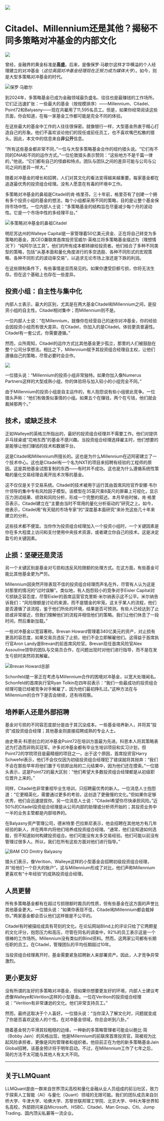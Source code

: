 ![](https://fastly.jsdelivr.net/gh/bucketio/img11@main/2024/10/21/1729466068183-23134fce-3131-4262-b18c-f378d71af4f6.gif)
# Citadel、Millennium还是其他？揭秘不同多策略对冲基金的内部文化
![](https://fastly.jsdelivr.net/gh/bucketio/img9@main/2024/10/20/1729465031968-b3c8959e-1d37-4b8a-91b1-b0b0dfe25143.png)

曾经，金融界的黄金标准是**高盛**。后来，是像保罗·马歇尔这样才华横溢的个人经理建立的对冲基金（*这位英国对冲基金经理现在正努力成为媒体大亨*）。如今，则是大型多策略对冲基金的时代。


![保罗·马歇尔](https://fastly.jsdelivr.net/gh/bucketio/img16@main/2024/11/25/1732559781157-08cf7e2d-9bfd-411c-9a5f-d1cb68ea6578.png)

到2024年，多策略基金已成为金融领域最负盛名、往往也是最赚钱的工作场所。它们正迅速扩张：一些最大的基金（按规模排序）——Millennium、Citadel、Point72和Balyasny——现在共雇用了11,595名员工。但是，如果你经常阅读这些页面，你会知道，在每一家基金工作都可能是完全不同的体验。

在这些最大的基金中工作的人往往很保密。就像银行一样，大型基金热衷于精心打造自己的形象。他们不喜欢谈论他们的现任或前任员工，也不喜欢嘴巴松散的猎头。因此，本文中的信息来自**非公开**信息。

“所有这些基金都非常不同，”一位与大型多策略基金合作的纽约猎头说。“它们有不同的DNA和不同的运作方式。”一位伦敦猎头表示赞同：“这些地方不是千篇一律的，”他说。“它们都有自己的怪癖和特点。团队与团队之间的差异可能与公司与公司之间的差异一样大。”

随着对冲基金的增长和招聘，人们对其文化的看法变得越来越重要。每家基金都在追逐最优秀的投资组合经理。没有人愿意在有毒的环境中工作。

多策略对冲基金的鼻祖是Citadel的肯·格里芬。三十年前，格里芬有了创建一个拥有多个投资小组的基金的想法，每个小组都采用不同的策略，目的是让整个基金保持市场中性。一位内部人士说：“多策略基金的结构旨在尽量减少每个月的波动性。它是一个市场中性的多经理平台。”


![多策略对冲基金的鼻祖Citadel](https://fastly.jsdelivr.net/gh/bucketio/img14@main/2024/11/25/1732559703864-086ea6f2-2ab7-41d5-97b8-40150f062eb3.png)


明尼苏达州的Walleye Capital是一家管理着50亿美元资金、正在将自己转变为多策略的基金，其CEO兼联席首席投资官威尔·英格兰将多策略基金描述为（理想情况下）“纯阿尔法工具”。他们的所有成本都转嫁给投资者。他们结合了多种不同类型的策略，包括“从基本面和量化角度进行的多空选股、各种不同形式的宏观策略、各种不同形式的波动率交易”，以追求无论市场上涨还是下跌的利润。

在这些限制条件下，有些事情是显而易见的。如果你遭受巨额亏损，你将无法生存。但在这个基础上也存在一些差异。

## 投资小组：自主性与集中化

内部人士表示，最大的区别，尤其是在两大基金Citadel和Millennium之间，是投资小组的自主性。Citadel相对集中；而Millennium则不是。

一位内部人士说：“在Millennium，就像你在经营自己的迷你对冲基金，你的经验会因投资小组而有很大差异。在Citadel，你加入的是Citadel。体验更具普遍性。Citadel有一套公式，你需要遵循。”

然而，众所周知，Citadel的运作方式比其他基金更少孤立，那里的人们被鼓励在整个公司分享想法。相比之下，Millennium赋予其投资组合经理自主权，让他们遵循自己的策略，尽管必要时会合作。

![](https://fastly.jsdelivr.net/gh/bucketio/img18@main/2024/11/25/1732559739537-8c0599a5-3321-432d-9d38-278cb080c7e4.png)

一位猎头说：“Millennium的投资小组非常独特。如果你加入像Numerus Partners这样的大型成熟小组，你的体验将与加入较小的小组完全不同。”

由于Millennium的投资小组是自主运作的，有人抱怨说有些小组彼此竞争。一位猎头声称：“他们有做类似事情的小组。如果五个在赚钱，两个在亏钱，他们就会裁掉那两个。”

## 技术，或缺乏技术

正如Walleye的英格兰所指出的，最好的投资组合经理并不需要工作。他们对提供乒乓球桌或“花哨东西”的基金不感兴趣。当投资组合经理选择雇主时，他们想要的是能够让他们赚钱的技术和数据平台。

这是Citadel和Millennium所擅长的。这也是为什么Millennium在迈阿密建立了一个技术中心。这也是Citadel有一个名为NXT的项目来招聘有经验的工程师的原因。这是其他基金试图复制的东西——有时并不成功。这也是为什么遵循系统性策略的量化交易经理会离开技术次等的基金。

这不仅仅是关于交易系统。Citadel的技术被用于运行其由首席风险官乔安娜·韦尔什领导的集中专有风险因子模型。该模型在35英尺乘8英尺的屏幕上可视化，显示压力测试结果、绩效和风险分析，形成一个完整的叙述。本月早些时候，肯·格里芬表示，Citadel建立在“主要由当时不常用的量化分析驱动的”研究之上。如今，他表示，Citadel用“有天赋的市场专家”的“深度基本面研究”来补充这些几十年来建立的分析。

这些技术都不便宜。当你作为投资组合经理加入一个投资小组时，一个关键因素是你在多大程度上访问和支付使用中央技术资源，或者建立你自己的技术。这是决定盈亏的关键因素。

## 止损：坚硬还是灵活

另一个关键区别是基金对亏损和违反风险限额的处理方式。在这方面，有些基金可能比其他基金更为严厉。

Millennium因突然开除表现不佳的投资组合经理而声名在外，尽管有人认为这是对那里的情况的“过时误解”。类似地，有人抱怨较小的竞争对手Eisler Capital对亏损缺乏容忍度，尽管Eisler的首席运营官克里斯·米尔纳表示这不公平。米尔纳告诉我们：“风险限额是讨论的来源，而不是镀金的牢笼。这关乎某人的流程，他们是否遵循了该流程，鉴于他们所处的环境，结果是否可预测。有些人已经达到了止损或非常接近，但我们理解他们的流程并相信他们的策略。我们让他们休息了一段时间，然后重新加载。”

一些对冲基金以宽容著称。Brevan Howard管理着340亿美元的资产，对止损有更高的容忍度，如果交易员违反了止损，他们不会立即解雇他们。这得益于首席执行官Aron Landy是Brevan的前首席风险官。Brevan现任首席风险官Alex Assouline领导的团队与交易员合作，在问题出现时对他们进行指导，而不是在发生亏损时突然将其解雇。


![Brevan Howard总部](https://fastly.jsdelivr.net/gh/bucketio/img13@main/2024/11/25/1732559847361-fc3d6af0-4f9a-4785-b67f-4b884d79b5f0.png)



Schonfeld是一家正在考虑与Millennium合作的困境对冲基金，以宽大处理闻名。Schonfeld的首席执行官Ryan Tolkin在四年前表示：“我们一些最成功的投资组合经理可能已经被竞争对手解雇了，因为他们最初挣扎过。”这种方法在与Millennium的合作下是否会继续，还有待观察。

## 培养新人还是外部招聘

基金对亏损的不同容忍度部分是由于其沉没成本。一些基金培养新人，并将其“投资”成投资组合经理；其他基金则直接招聘成熟的专业人士。

由史蒂夫·科恩创立的对冲基金Point72在培训方面最为先进。科恩本人将其策略表述为打造而非购买冠军。许多对冲基金都有毕业生培训项目和实习计划，但Point72的学院项目是最精细的项目之一。出于这个原因，首席投资官Harry Schwefel表示，他们不会仅仅因为初级投资组合经理犯了错误就将其抛弃：“我们不会在那些早年将他们置于亏损即出局的二元结果中，因为他们还在摸索。”一位猎头表示，这是Point72的最大区别：“他们希望大多数投资组合经理都是从初级职位晋升上来的。”

同样，Citadel也非常重视毕业生培训，只招聘最优秀的新人。一位消息人士抱怨道：“它更精英化，需要通过更多的考验，这创造了更傲慢的文化。”但如果你足够优秀，他们会迅速提拔你。另一位消息人士说：“Citadel希望你尽快承担风险。”近50%的Citadel投资组合经理是从公司内部的助理或分析师开始的；其投资业务中一半的业务主管都是内部培养的。

在Balyasny资产管理公司，德米特里·巴拉斯尼表示，他会招聘在其他地方有几年经验的新人，并在两年内将他们培养成投资组合经理。“通常，他们会知道如何选股，但不知道如何构建投资组合。他们可能没有太多交易经验。他们可能以前没有管理过很多人。所以，我们在所有这些方面对他们进行指导。”


![BAM CIO Dmitry Balyasny](https://fastly.jsdelivr.net/gh/bucketio/img9@main/2024/11/25/1732559906641-9e583451-cabd-4789-8938-9cb02e8571b0.png)


猎头们表示，像Verition、Walleye这样的小型基金会招聘初级投资组合经理，并“给他们一个巨大的账户”。这与Millennium形成了对比，他们声称Millennium更喜欢有“十年经验”的成熟投资组合经理。

## 人员更替

所有多策略基金都有在超过亏损限额时裁员的性质，但有些基金在这方面的声誉比其他基金更大。一位猎头说：“如果你表现不佳，Citadel和Millennium都会裁掉你。”两家基金都会否认他们这样做是不公平的。

Citadel有时被描绘成具有苛刻的文化。在论坛网站Blind上的评论只给了它两颗星的文化评分，抱怨压力和高压，尽管在同名的调查中，92%的员工表示这是一个很棒的工作场所。Millennium没有类似的Blind资料。然而，这两家公司都有长期任职的员工。在Citadel，管理团队的平均任期超过10年。

当投资组合经理离开时，基金需要紧急招聘新人来部署资产。因此，人才竞争异常激烈。

## 更小更友好

没有所谓的友好的多策略对冲基金，但如果你想要更友好的环境，内部人士建议考虑像Walleye和Verition这样的小型基金。一位在Verition的投资组合经理说：“Verition有非常谦逊的文化。他们非常支持员工。”

然而，最终这取决于个人喜好。一位猎头说：“当你深入了解文化时，问题就变成了你是否喜欢这些人的个性。在对冲基金领域，你总会听到八卦。”

随着基金努力平滑其较粗糙的边缘，一种新的多策略管理者可能会以鲍比·简（Bobby Jain）的风格出现，他是Millennium的前联席首席投资官。简被视为比起风险承担者，更像是风险管理者和组织者。他目前正在为他的新多策略基金Jain Global招聘，该基金预计将于明年启动。不过，在Millennium工作了七年之后，简的方法不太可能与其他人有太大不同。

---

## 关于LLMQuant

LLMQuant是由一群来自世界顶尖高校和量化金融从业人员组成的前沿社区，致力于探索人工智能（AI）与量化（Quant）领域的无限可能。我们的团队成员来自剑桥大学、牛津大学、哈佛大学、苏黎世联邦理工学院、北京大学、中科大等世界知名高校，外部顾问来自Microsoft、HSBC、Citadel、Man Group、Citi、Jump Trading、国内顶尖私募等一流企业。
